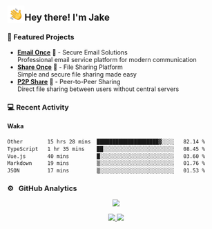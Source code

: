 <img alt="Night Coding" src="./assets/Hand%20Wave.gif" width='40' align="left"/><h2>Hey there! I'm Jake</h2>

### 🚀 Featured Projects
- **<a href="https://email-once.com/" target="_blank">Email Once</a>** 📧 - Secure Email Solutions  
 Professional email service platform for modern communication
- **<a href="http://share-once.com/" target="_blank">Share Once</a>** 📂 - File Sharing Platform  
 Simple and secure file sharing made easy
- **<a href="https://p2pshare.com/" target="_blank">P2P Share</a>** 🔗 - Peer-to-Peer Sharing  
 Direct file sharing between users without central servers

### 💻 Recent Activity

<!--RECENT_ACTIVITY:start-->
<!--RECENT_ACTIVITY:end-->

#### Waka

<!--START_SECTION:waka-->

```txt
Other        15 hrs 28 mins  ████████████████████▓░░░░   82.14 %
TypeScript   1 hr 35 mins    ██░░░░░░░░░░░░░░░░░░░░░░░   08.45 %
Vue.js       40 mins         █░░░░░░░░░░░░░░░░░░░░░░░░   03.60 %
Markdown     19 mins         ▒░░░░░░░░░░░░░░░░░░░░░░░░   01.76 %
JSON         17 mins         ▒░░░░░░░░░░░░░░░░░░░░░░░░   01.53 %
```

<!--END_SECTION:waka-->

### ⚙️ &nbsp; GitHub Analytics

<p align="center">
  <img src="http://github-profile-summary-cards.vercel.app/api/cards/profile-details?username=JakeLaoyu&theme=2077" />
</p>


<p align="center">
<a href="https://github.com/JakeLaoyu">
  <img height="180em" src="https://github-readme-stats-eight-theta.vercel.app/api?username=jakelaoyu&show_icons=true&theme=algolia&include_all_commits=true&count_private=true"/>
  <img height="180em" src="https://github-readme-stats-eight-theta.vercel.app/api/top-langs/?username=jakelaoyu&layout=compact&langs_count=8&theme=algolia&hide=html&count_private=true"/>
</a>
</p>

<!-- ### 🤝🏻 &nbsp; Connect with Me

<p align="center">
<a href="https://i.jakeyu.top"><img src="https://img.shields.io/badge/-i.jakeyu.top-3423A6?style=flat&logo=Google-Chrome&logoColor=white"/></a>
<a href="mailto:jake.laoyu@gmail.com"><img src="https://img.shields.io/badge/-jake.laoyu@gmail.com-D14836?style=flat&logo=Gmail&logoColor=white"/></a>
</p> -->
